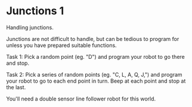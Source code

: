 # Junctions 1

Handling junctions.

Junctions are not difficult to handle, but can be tedious to program for unless you have prepared suitable functions.

Task 1: Pick a random point (eg. "D") and program your robot to go there and stop.

Task 2: Pick a series of random points (eg. "C, L, A, Q, J,") and program your robot to go to each end point in turn. Beep at each point and stop at the last.

You'll need a double sensor line follower robot for this world.

